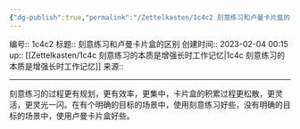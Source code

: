 ```yaml
---
{"dg-publish":true,"permalink":"/Zettelkasten/1c4c2 刻意练习和卢曼卡片盒的区别/","dgPassFrontmatter":true}
---
```


编号:: 1c4c2
标题:: 刻意练习和卢曼卡片盒的区别
创建时间:: 2023-02-04 00:15
up:: [[Zettelkasten/1c4c 刻意练习的本质是增强长时工作记忆\|1c4c 刻意练习的本质是增强长时工作记忆]]
来源:: 

---
刻意练习的过程更有规划，更有效率，更集中，卡片盒的积累过程更松散，更灵活，更灵光一闪。在有个明确的目标的场景中，使用刻意练习好些，没有明确的目标的场景中，使用卢曼卡片盒好些。

